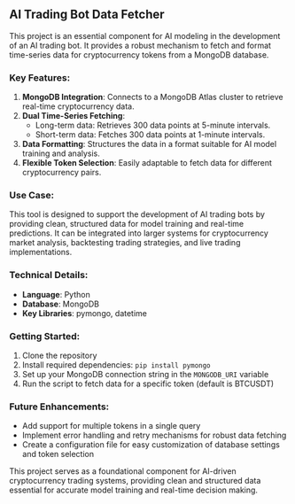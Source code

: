 ## AI Trading Bot Data Fetcher

This project is an essential component for AI modeling in the development of an AI trading bot. It provides a robust mechanism to fetch and format time-series data for cryptocurrency tokens from a MongoDB database.

### Key Features:

1. **MongoDB Integration**: Connects to a MongoDB Atlas cluster to retrieve real-time cryptocurrency data.
2. **Dual Time-Series Fetching**: 
   - Long-term data: Retrieves 300 data points at 5-minute intervals.
   - Short-term data: Fetches 300 data points at 1-minute intervals.
3. **Data Formatting**: Structures the data in a format suitable for AI model training and analysis.
4. **Flexible Token Selection**: Easily adaptable to fetch data for different cryptocurrency pairs.

### Use Case:

This tool is designed to support the development of AI trading bots by providing clean, structured data for model training and real-time predictions. It can be integrated into larger systems for cryptocurrency market analysis, backtesting trading strategies, and live trading implementations.

### Technical Details:

- **Language**: Python
- **Database**: MongoDB
- **Key Libraries**: pymongo, datetime

### Getting Started:

1. Clone the repository
2. Install required dependencies: `pip install pymongo`
3. Set up your MongoDB connection string in the `MONGODB_URI` variable
4. Run the script to fetch data for a specific token (default is BTCUSDT)

### Future Enhancements:

- Add support for multiple tokens in a single query
- Implement error handling and retry mechanisms for robust data fetching
- Create a configuration file for easy customization of database settings and token selection

This project serves as a foundational component for AI-driven cryptocurrency trading systems, providing clean and structured data essential for accurate model training and real-time decision making.
